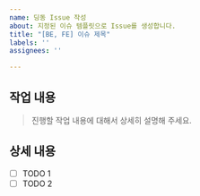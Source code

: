 ```yaml
---
name: 딩동 Issue 작성
about: 지정된 이슈 템플릿으로 Issue를 생성합니다.
title: "[BE, FE] 이슈 제목"
labels: ''
assignees: ''

---
```


## 작업 내용
 > 진행할 작업 내용에 대해서 상세히 설명해 주세요.

## 상세 내용
- [ ] TODO 1
- [ ] TODO 2
